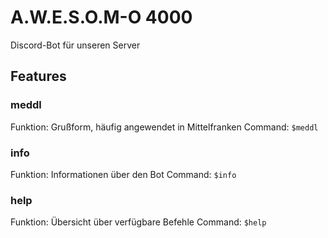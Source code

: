 # A.W.E.S.O.M-O 4000

Discord-Bot für unseren Server

## Features

### meddl

Funktion: Grußform, häufig angewendet in Mittelfranken
Command: `$meddl`

### info

Funktion: Informationen über den Bot
Command: `$info`

### help

Funktion: Übersicht über verfügbare Befehle
Command: `$help`
